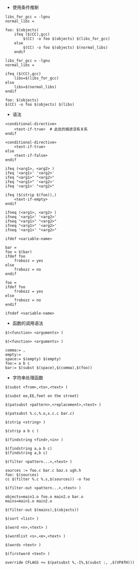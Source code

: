 * 使用条件推断
```
libs_for_gcc = -lgnu
normal_libs =

foo: $(objects)
    ifeq ($(CC),gcc)
    	$(CC) -o foo $(objects) $(libs_for_gcc)
    else
    	$(CC) -o foo $(objects) $(normal_libs)
    endif
```

```
libs_for_gcc = -lgnu
normal_libs =

ifeq ($(CC),gcc)
	libs=$(libs_for_gcc)
else
	libs=$(normal_libs)
endif

foo: $(objects)
$(CC) -o foo $(objects) $(libs)
```

* 语法
```
<conditional-directive>
	<text-if-true>	# 此处的缩进没有关系
endif
```

```
<conditional-directive>
	<text-if-true>
else
	<text-if-false>
endif
```

```
ifeq (<arg1>, <arg2> )
ifeq '<arg1>' '<arg2>'
ifeq "<arg1>" "<arg2>"
ifeq "<arg1>" '<arg2>'
ifeq '<arg1>' "<arg2>"
```

```
ifeq ($(strip $(foo)),)
	<text-if-empty>
endif
```

```
ifneq (<arg1>, <arg2> )
ifneq '<arg1>' '<arg2>'
ifneq "<arg1>" "<arg2>"
ifneq "<arg1>" '<arg2>'
ifneq '<arg1>' "<arg2>"
```

```
ifdef <variable-name>
```

```
bar =
foo = $(bar)
ifdef foo
	frobozz = yes
else
	frobozz = no
endif
```

```
foo =
ifdef foo
	frobozz = yes
else
	frobozz = no
endif
```

```
ifndef <variable-name>
```

* 函数的调用语法
```
$(<function> <arguments> )
```

```
$(<function> <arguments> )
```

```
comma:= ,
empty:=
space:= $(empty) $(empty)
foo:= a b c
bar:= $(subst $(space),$(comma),$(foo))
```

* 字符串处理函数
```
$(subst <from>,<to>,<text> )
```
```
$(subst ee,EE,feet on the street)
```

```
$(patsubst <pattern>,<replacement>,<text> )
```
```
$(patsubst %.c,%.o,x.c.c bar.c)
```

```
$(strip <string> )
```
```
$(strip a b c )
```

```
$(findstring <find>,<in> )
```
```
$(findstring a,a b c)
$(findstring a,b c)
```

```
$(filter <pattern...>,<text> )
```
```
sources := foo.c bar.c baz.s ugh.h
foo: $(sources)
cc $(filter %.c %.s,$(sources)) -o foo
```

```
$(filter-out <pattern...>,<text> )
```
```
objects=main1.o foo.o main2.o bar.o
mains=main1.o main2.o

$(filter-out $(mains),$(objects))
```

```
$(sort <list> )
```

```
$(word <n>,<text> )
```

```
$(wordlist <s>,<e>,<text> )
```

```
$(words <text> )
```

```
$(firstword <text> )
```

```
override CFLAGS += $(patsubst %,-I%,$(subst :, ,$(VPATH)))
```
